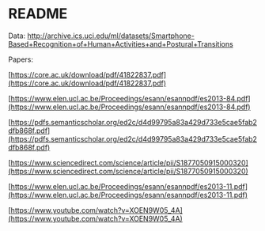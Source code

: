 # README


Data: http://archive.ics.uci.edu/ml/datasets/Smartphone-Based+Recognition+of+Human+Activities+and+Postural+Transitions

Papers:

[https://core.ac.uk/download/pdf/41822837.pdf](https://core.ac.uk/download/pdf/41822837.pdf)

[https://www.elen.ucl.ac.be/Proceedings/esann/esannpdf/es2013-84.pdf](https://www.elen.ucl.ac.be/Proceedings/esann/esannpdf/es2013-84.pdf)

[https://pdfs.semanticscholar.org/ed2c/d4d99795a83a429d733e5cae5fab2dfb868f.pdf](https://pdfs.semanticscholar.org/ed2c/d4d99795a83a429d733e5cae5fab2dfb868f.pdf)

[https://www.sciencedirect.com/science/article/pii/S1877050915000320](https://www.sciencedirect.com/science/article/pii/S1877050915000320)

[https://www.elen.ucl.ac.be/Proceedings/esann/esannpdf/es2013-11.pdf](https://www.elen.ucl.ac.be/Proceedings/esann/esannpdf/es2013-11.pdf)

[https://www.youtube.com/watch?v=XOEN9W05_4A](https://www.youtube.com/watch?v=XOEN9W05_4A)